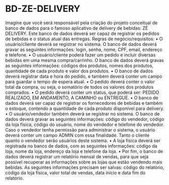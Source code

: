 # BD-ZE-DELIVERY
Imagine que você será responsável pela criação do projeto conceitual de banco de dados para
o famoso aplicativo de delivery de bebidas: ZÉ DELIVERY. Este banco de dados deverá ser capaz
de registrar os pedidos de bebidas e o status atual das entregas.
Regras de negócio/requisitos:
• O usuário/cliente deverá se registrar no sistema. O banco de dados deverá gravar as
seguintes informações: login, senha, nome, CPF, email, endereço e telefone.
• O usuário/cliente poderá fazer um pedido e incluir diversas bebidas em uma mesma
compra/carrinho. O banco de dados deverá gravas as seguintes informações: códigos
dos produtos, nomes dos produtos, quantidade de cada produto e valor dos produtos.
• O banco de dados deverá registrar data e hora do pedido, e também deverá conter um
campo para guardar o tempo de espera atual.
• O pedido deverá conter o valor total da compra, ou seja, o somatório de todos os
valores dos produtos comprados.
• O pedido deverá conter um status, que poderá ser: PEDIDO REALIZADO, EM
ANDAMENTO, A CAMINHO ou ENTREGUE.
• O banco de dados deverá ser capaz de registrar os fornecedores de bebidas e também
o estoque, contendo a quantidade de cada produto disponível para delivery.
• O usuário/vendedor também deverá se registrar no sistema. O banco de dados deverá
gravar as seguintes informações: código do vendedor, código da loja física, código do
usuário, nome do vendedor e telefone do vendedor. Caso o vendedor tenha permissão
para administrar o sistema, o usuário deverá conter um campo ADMIN com essa
finalidade. Tanto o cliente quanto o vendedor serão usuários deste sistema.
• A loja física deverá ser registrada no banco de dados, com as seguintes informações:
código da loja, nome da loja, endereço da loja e telefone da loja.
• Por fim, o banco de dados deverá registrar um relatório mensal de vendas, para que
seja possível recuperar as informações sobre as lojas que estão vendendo mais bebidas.
As seguintes informações precisam ser salvas: código do relatório, código da loja física,
valor total de vendas, data início e data fim do relatório.
